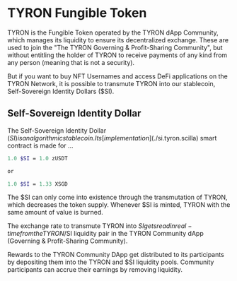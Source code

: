 # TYRON Fungible Token
TYRON is the Fungible Token operated by the TYRON dApp Community, which manages its liquidity to ensure its decentralized exchange. These are used to join the "The TYRON Governing & Profit-Sharing Community", but without entitling the holder of TYRON to receive payments of any kind from any person (meaning that is not a security). 

But if you want to buy NFT Usernames and access DeFi applications on the TYRON Network, it is possible to transmute TYRON into our stablecoin, Self-Sovereign Identity Dollars ($SI). 

## Self-Sovereign Identity Dollar

The Self-Sovereign Identity Dollar ($SI) is an algorithmic stablecoin. Its [implementation](./$si.tyron.scilla) smart contract is made for ... 

```graphql
1.0 $SI = 1.0 zUSDT

or

1.0 $SI = 1.33 XSGD
```

The $SI can only come into existence through the transmutation of TYRON, which decreases the token supply. Whenever $SI is minted, TYRON with the same amount of value is burned.

The exchange rate to transmute TYRON into $SI gets read in real-time from the TYRON/$SI liquidity pair in the TYRON Community dApp (Governing & Profit-Sharing Community).

Rewards to the TYRON Community DApp get distributed to its participants by depositing them into the TYRON and $SI liquidity pools. Community participants can accrue their earnings by removing liquidity.
